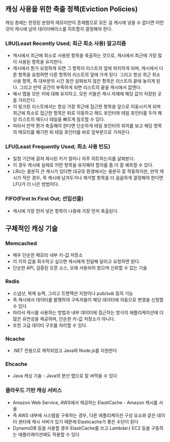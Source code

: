 ## 캐싱 사용을 위한 축출 정책(Eviction Policies)

캐싱 층에는 한정된 분량의 메모리만이 존재함으로 모든 걸 캐시에 넣을 수 없다면 어떤 것이 캐시에 남아 데이터베이스를 히트할지 결정해야 한다.

### LRU(Least Recently Used;  최근 최소 사용) 알고리즘

- 캐시에서 최근에 최소로 사용된 항목을 축출하는 것으로, 캐시에서 최근에 가장 많이 사용된 항목을 유지한다.
- 캐시에서 뭔가 요청하게 되면 그 항목이 리스트의 앞에 위치하게 되며, 캐시에서 다른 항목을 요청하면 다른 항목의 리스트의 앞에 가게 된다. 그리고 항상 최근 최소 사용 항목, 즉 대부분의 시간 동안 살펴보지 않은 항목은 리스트의 끝에 놓이게 된다. 그리고 만약 공간이 부족하게 되면 리스트의 끝을 캐시에서 없앤다.
- 해시 맵을 모든 키에 대해 유지하고, 모든 키들은 캐시 자체에 해당 값이 저장된 곳을 가리킨디.
- 이 링크된 리스트에서는 항상 가장 최근에 접근한 항목을 앞으로 이동시키게 되며 최근에 최소로 접근한 항목은 뒤로 이동하고 헤드 포인터와 테일 포인터를 두어 해당 리스트의 헤드나 테일을 빠르게 참조할 수 있다.
- 따라서 만약 뭔가 축출해야 한다면 단순하게 테일 포인터의 위치를 보고 해당 항목의 메모리를 폐기한 뒤 테일 포인터를 바로 앞부분으로 가져온다.

### LFU(Least Frequently Used; 최소 사용 빈도)

- 일정 기간에 걸쳐 제시된 키가 얼마나 자주 히트하는지를 살펴본다.
- 이 경우 캐시에 실제로 어떤 항목을 유지해야 할지를 좀 더 잘 예측할 수 있다.
- LRU는 충분히 큰 캐시가 있다면 대규모 환경에서는 충분히 잘 작동하지만, 만약 캐시가 작은 경우, 즉 캐시에 남겨두거나 제거할 항목을 더 꼼꼼하게 결정해야 한다면 LFU가 더 나은 방법이다.

### FIFO(First In First Out; 선입선출)

- 캐시에 가장 먼저 넣은 항목이 나중에 가장 먼저 축출된다.

## 구체적인 캐싱 기술

### Memcached

- 매우 단순한 메모리 내부 키-값 저장소
- 이 키의 값을 회수하고 싶으면 캐시에게 전달해 달라고 요청하면 된다.
- 단순한 API, 검증된 오픈 소스, 오래 사용되어 왔으며 신뢰할 수 있는 기술

### Redis

- 스냅샷, 복제 능력, 그리고 트랜잭션 지원이나 pub/sub 등의 기능
- 즉 캐시에서 데이터를 발행하여 구독자들이 해당 데이터에 자동으로 변경을 신청할 수 있다
- 따라서 캐시를 사용하는 방법과 내부 데이터에 접근하는 방식의 애플리케이션에 더 많은 유연성을 제공하며, 단순한 키-값 저장소가 아니다.
- 또한 고급 데이터 구조를 처리할 수 있다.

### Ncache

- .NET 전용으로 제작되었고 Java와 Node.js를 지원한다

### Ehcache

- Java 캐싱 기술 - Java의 분산 맵으로 잘 써먹을 수 있다

### 클라우드 기반 캐싱 서비스

- Amazon Web Service, AWS에서 제공하는 ElastiCache - Amazon 캐시를 사용
- 즉 AWS 내부에 시스템을 구축하는 경우, 다른 애플리케이션 구성 요소와 같은 데이터 센터에 캐시 서버가 있기 때문에 Elasticache가 좋은 수단이 된다
- DynamoDB 등을 사용할 경우 ElastiCache를 쓰고 Lambda나 EC2 등을 구동하는 애플리케이션에도 적용할 수 있다